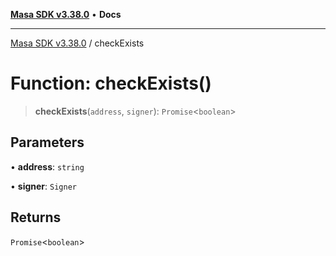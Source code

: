 [**Masa SDK v3.38.0**](../README.md) • **Docs**

***

[Masa SDK v3.38.0](../globals.md) / checkExists

# Function: checkExists()

> **checkExists**(`address`, `signer`): `Promise`\<`boolean`\>

## Parameters

• **address**: `string`

• **signer**: `Signer`

## Returns

`Promise`\<`boolean`\>
